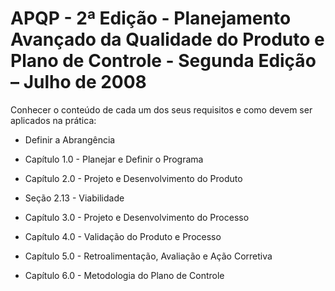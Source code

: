 # APQP - 2ª Edição - Planejamento Avançado da Qualidade do Produto e Plano de Controle - Segunda Edição – Julho de 2008

Conhecer o conteúdo de cada um dos seus requisitos e como devem ser aplicados na prática:

- Definir a Abrangência

- Capítulo 1.0 - Planejar e Definir o Programa

- Capítulo 2.0 - Projeto e Desenvolvimento do Produto

- Seção 2.13 - Viabilidade

- Capítulo 3.0 - Projeto e Desenvolvimento do Processo

- Capítulo 4.0 - Validação do Produto e Processo

- Capítulo 5.0 - Retroalimentação, Avaliação e Ação Corretiva

- Capítulo 6.0 - Metodologia do Plano de Controle



